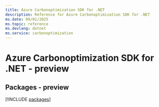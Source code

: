 ```yaml
---
title: Azure Carbonoptimization SDK for .NET
description: Reference for Azure Carbonoptimization SDK for .NET
ms.date: 09/01/2025
ms.topic: reference
ms.devlang: dotnet
ms.service: carbonoptimization
---
```

# Azure Carbonoptimization SDK for .NET - preview
## Packages - preview
[!INCLUDE [packages](carbonoptimization-index.md)]